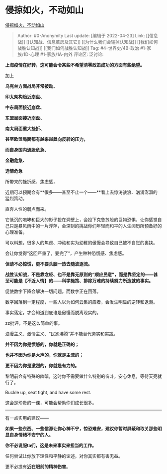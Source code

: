 # 侵掠如火，不动如山
[侵掠如火，不动如山](https://zhuanlan.zhihu.com/p/503407750)

> Author: #0-Anonymity
> Last update: [编辑于 2022-04-23]
> Link: [[信息战]] [[认知战、信息茧房及其它]] [[为什么我们会输掉认知战]] [[我们如何战胜认知战]] [[我们如何战胜认知战]]
> Tag: #4-世界史/4B-政治 #1-家族/1D-心理 #1-家族/1A-内外
> 评论区:
> 泛讨论:

**上海疫情在好转，这可能会令某些不希望清零政策成功的方面有些绝望。**

加上

**乌克兰方面战局非常被动、**

**印太架构趋近崩盘、**

**中东局面接近崩盘、**

**东盟局面接近崩盘、**

**南太局面重大挫折、**

**甚至欧盟局面都有越来越趋向反转的压力，**

**而自身国内通胀危急、**

**金融危急、**

**选情危急**

所带来的挫折感、焦虑感，

近期可以预期会有**很多——甚至不止一个——**看上去惊涛骇浪、汹涌澎湃的猛烈策动。

直奔人性的弱点而来。

它低沉的咆哮和巨大的影子投在洞壁上，会投下克鲁苏般的巨物恐惧，让你感觉自己只是暴风雨中的一片浮萍，会深刻的挑战你们年轻而和平的人生阅历所预备好的心理准备。

可以料想，很多人的焦虑、冲动和实为幼稚的傲慢会导致自己被不自觉的裹挟。

会让你觉得“这回严重了，要完了”，产生种种恐慌感、焦虑感。

**但请不必惊慌，更不要头脑一热去随波逐流。**

**战胜认知战，不是靠念经、也不是靠无原则的“顺应民意”，而是靠坚定的——甚至可能是【不近人情】的——科学施策、排除万难的持续努力所造就的事实。**

促使数字下降会解决一切问题。而数字正在回落。

数字回落到一定程度，一些人以为如何云集的应者，会发生明显的逆转和退潮。

事实落定，才会知道到底谁是傲慢而脱离现实的。

zz批评，不是这么简单的事。

浪漫主义、激情主义、“民怨沸腾“并不能替代务实和实践。

**并不因为你是愤怒的，你就是正确的；**

**也并不因为你是大声的，你就是主流的；**

**更不因为你是激烈的，你就是有力的。**

黎明前会有特殊的幽暗，这时你不需要做什么特别的奋斗，安心休息，等待天亮就行了。

Buckle up, seat tight, and have some rest.

这会是珍贵的一课，可能会帮助你们成长很多。

---

有一点实用的建议——

**如果一些东西、一些信源让你心神不宁，惊恐难安，建议你暂时屏蔽和取关那些明显自身情绪不安宁的人。**

**你不必说服ta们，这是未来事实来担当的工作。**

任何尝试让你放下理性和平静的论述，对你其实都有害无益。

更不必提有**近在眼前的精神伤害**。
